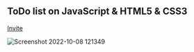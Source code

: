 ## ToDo list on JavaScript & HTML5 & CSS3
[Invite](https://wayndix.github.io/todo-list-JS/)




![Screenshot 2022-10-08 121349](https://user-images.githubusercontent.com/106961459/194692731-8aeafba3-af80-4374-9a2b-b76332809447.png)
